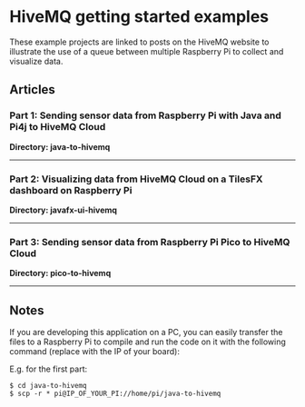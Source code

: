 # HiveMQ getting started examples

These example projects are linked to posts on the HiveMQ website to illustrate 
the use of a queue between multiple Raspberry Pi to collect and visualize data.

## Articles

### Part 1: Sending sensor data from Raspberry Pi with Java and Pi4j to HiveMQ Cloud

**Directory: java-to-hivemq**

***

### Part 2: Visualizing data from HiveMQ Cloud on a TilesFX dashboard on Raspberry Pi

**Directory: javafx-ui-hivemq**

***

### Part 3: Sending sensor data from Raspberry Pi Pico to HiveMQ Cloud 

**Directory: pico-to-hivemq**

***

## Notes

If you are developing this application on a PC, you can easily transfer the files to a Raspberry Pi to compile and run
the code on it with the following command (replace with the IP of your board):

E.g. for the first part:

```shell
$ cd java-to-hivemq
$ scp -r * pi@IP_OF_YOUR_PI://home/pi/java-to-hivemq
```
